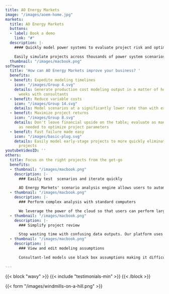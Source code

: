 ```yaml
---
title: AO Energy Markets
image: "/images/aoem-home.jpg"
markets:
  title: AO Energy Markets
  buttons:
  - label: Book a demo
    link: "#"
  description: |-
    #### Quickly model power systems to evaluate project risk and optimize financial viability

    Easily simulate projects across thousands of power system scenarios to evaluate and optimize basis risk, market pricing, congestion, and overall financial upside of renewable and storage projects using the latest research in production cost, unit commitment, capacity expansion, and uncertainty modeling.
  thumbnail: "/images/macbook.png"
software:
  title: 'How can AO Energy Markets improve your business? '
  benefits:
  - benefit: Expedite modeling timelines
    icon: "/images/Group 4.svg"
    details: Generate production cost modeling output in a matter of hours vs. 2-4
      weeks with consultants
  - benefit: Reduce variable costs
    icon: "/images/Group 14.svg"
    details: Model scenarios at a significantly lower rate than with external consultants
  - benefit: Maximize project returns
    icon: "/images/Group 8.svg"
    details: Don't leave financial upside on the table; evaluate as many scenarios
      as needed to optimize project parameters
  - benefit: Fast failure made easy
    icon: "/images/basic-plug.svg"
    details: Easily model early-stage projects to more quickly eliminate unviable
      projects
youtubeVideoID: ''
others:
  title: Focus on the right projects from the get-go
  benefits:
  - thumbnail: "/images/macbook.png"
    description: |-
      ### Easily test  scenarios and iterate quickly

      AO Energy Markets' scenario analysis engine allows users to automatically queue thousands of modeling scenarios with just a few clicks. After initial runs, it's easy to adjust parameters and identify the best project configuration. Consultant-provided runs only include a handful of scenario views and revised runs come with additional multi-week timelines.
  - thumbnail: "/images/macbook.png"
    description: |-
      ### Perform complex analysis with standard computers

      We leverage the power of the cloud so that users can perform large-scale modeling runs with just a laptop.
  - thumbnail: "/images/macbook.png"
    description: |-
      ### Simplify project review

      Stop wasting time with confusing data outputs. Our platform uses a clean interface and data visualization so that it's easy to determine how to capture financial upside and meet your project goals.
  - thumbnail: "/images/macbook.png"
    description: |
      ### View and edit modeling assumptions

      Consultant-led models use black box assumptions making it difficult for developers to understand what is being analyzed and adjust parameters as needed. We use an open modeling approach so you can clearly view and augment the assumptions to better align with your team's approach.

---
```

{{< block "wavy" >}}
{{< include "testimonials-min" >}}
{{< /block >}}

{{< form "/images/windmills-on-a-hill.png" >}}